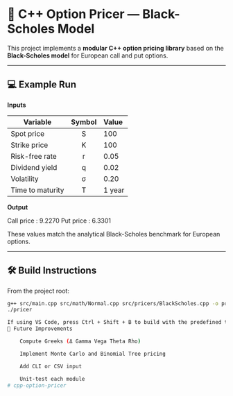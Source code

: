 # 🧮 C++ Option Pricer — Black-Scholes Model

This project implements a **modular C++ option pricing library** based on the **Black-Scholes model** for European call and put options.  

---


## 💻 Example Run

**Inputs**

| Variable | Symbol | Value |
|-----------|:------:|:------|
| Spot price | S | 100 |
| Strike price | K | 100 |
| Risk-free rate | r | 0.05 |
| Dividend yield | q | 0.02 |
| Volatility | σ | 0.20 |
| Time to maturity | T | 1 year |

**Output**

Call price : 9.2270
Put price : 6.3301


These values match the analytical Black-Scholes benchmark for European options.

---

## 🛠️ Build Instructions

From the project root:
```bash
g++ src/main.cpp src/math/Normal.cpp src/pricers/BlackScholes.cpp -o pricer -std=c++17
./pricer

If using VS Code, press Ctrl + Shift + B to build with the predefined task.
🚀 Future Improvements

    Compute Greeks (Δ Gamma Vega Theta Rho)

    Implement Monte Carlo and Binomial Tree pricing

    Add CLI or CSV input

    Unit-test each module
# cpp-option-pricer
